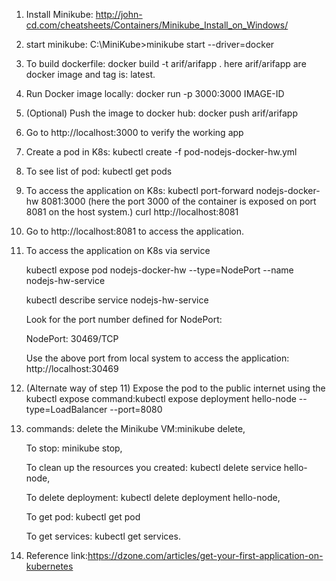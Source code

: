 1. Install Minikube: http://john-cd.com/cheatsheets/Containers/Minikube_Install_on_Windows/
2. start minikube: C:\MiniKube>minikube start --driver=docker
3. To build dockerfile: docker build -t arif/arifapp .
    here arif/arifapp are docker image and tag is: latest.
4. Run Docker image locally: docker run -p 3000:3000 IMAGE-ID
5. (Optional) Push the image to docker hub: docker push arif/arifapp
6. Go to http://localhost:3000 to verify the working app
7. Create a pod in K8s: kubectl create -f pod-nodejs-docker-hw.yml
8. To see list of pod: kubectl get pods
9. To access the application on K8s: kubectl port-forward nodejs-docker-hw 8081:3000 (here the port 3000 of the container is exposed on port 8081 on the host system.)
    curl http://localhost:8081
10. Go to http://localhost:8081 to access the application.
11. To access the application on K8s via service

    kubectl expose pod nodejs-docker-hw --type=NodePort --name nodejs-hw-service

    kubectl describe service nodejs-hw-service

    Look for the port number defined for NodePort:

    NodePort: <unset> 30469/TCP

    Use the above port from local system to access the application: http://localhost:30469

12. (Alternate way of step 11) Expose the pod to the public internet using the kubectl expose command:kubectl expose deployment hello-node --type=LoadBalancer --port=8080
13. commands:
    delete the Minikube VM:minikube delete, 

    To stop: minikube stop, 

    To clean up the resources you created: kubectl delete service hello-node, 

    To delete deployment: kubectl delete deployment hello-node, 

    To get pod: kubectl get pod 

    To get services: kubectl get services.

14. Reference link:https://dzone.com/articles/get-your-first-application-on-kubernetes


